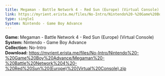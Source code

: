 ```yaml
---
title: Megaman - Battle Network 4 - Red Sun (Europe) (Virtual Console)
link: https://myrient.erista.me/files/No-Intro/Nintendo%20-%20Game%20Boy%20Advance/Megaman%20-%20Battle%20Network%204%20-%20Red%20Sun%20(Europe)%20(Virtual%20Console).zip
type: single1
System: Nintendo - Game Boy Advance
---
```

<b>Game:</b> Megaman - Battle Network 4 - Red Sun (Europe) (Virtual Console)<br>
<b>System:</b> Nintendo - Game Boy Advance<br>
<b>Collection:</b> No-Intro<br>
<b>Download:</b> https://myrient.erista.me/files/No-Intro/Nintendo%20-%20Game%20Boy%20Advance/Megaman%20-%20Battle%20Network%204%20-%20Red%20Sun%20(Europe)%20(Virtual%20Console).zip